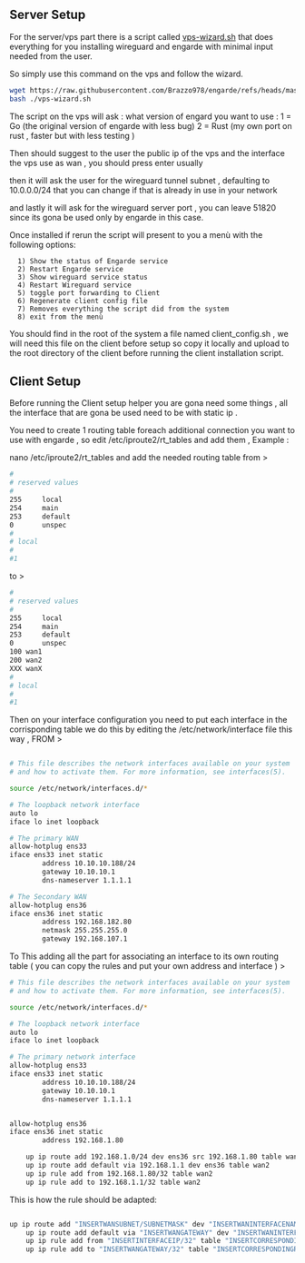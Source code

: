 ## Server Setup
For the server/vps part there is a script called [vps-wizard.sh](vps-wizard.sh) that does everything for you installing wireguard and engarde with minimal input needed from the user.

So simply use this command on the vps and follow the wizard. 

```bash
wget https://raw.githubusercontent.com/Brazzo978/engarde/refs/heads/master/vps-wizard.sh
bash ./vps-wizard.sh
```

The script on the vps will ask : 
what version of engard you want to use : 1 = Go (the original version of engarde with less bug) 2 = Rust (my own port on rust , faster but with less testing )

Then should suggest to the user the public ip of the vps and the interface the vps use as wan , you should press enter usually 

then it will ask the user for the wireguard tunnel subnet , defaulting to 10.0.0.0/24 that you can change if that is already in use in your network 

and lastly it will ask for the wireguard server port , you can leave 51820 since its gona be used only by engarde in this case.

Once installed if rerun the script will present to you a menù with the following options: 

      1) Show the status of Engarde service
      2) Restart Engarde service
      3) Show wireguard service status 
      4) Restart Wireguard service
      5) toggle port forwarding to Client
      6) Regenerate client config file
      7) Removes everything the script did from the system 
      8) exit from the menù

You should find in the root of the system a file named client_config.sh , we will need this file on the client before setup so copy it locally and upload to the root directory of the client before running the client installation script.



## Client Setup 
Before running the Client setup helper you are gona need some things , all the interface that are gona be used need to be with static ip .

You need to create 1 routing table foreach additional connection you want to use with engarde , so edit /etc/iproute2/rt_tables and add them , Example :

nano /etc/iproute2/rt_tables  and add the needed routing table from >

```bash
#
# reserved values
#
255     local
254     main
253     default
0       unspec
#
# local
#
#1 
```
to > 

```bash
#
# reserved values
#
255     local
254     main
253     default
0       unspec
100 wan1
200 wan2
XXX wanX
#
# local
#
#1 
```

Then on your interface configuration you need to put each interface in the corrisponding table 
we do this by editing the /etc/network/interface file this way , FROM > 
```bash

# This file describes the network interfaces available on your system
# and how to activate them. For more information, see interfaces(5).

source /etc/network/interfaces.d/*

# The loopback network interface
auto lo
iface lo inet loopback

# The primary WAN
allow-hotplug ens33
iface ens33 inet static
        address 10.10.10.188/24
        gateway 10.10.10.1
        dns-nameserver 1.1.1.1

# The Secondary WAN
allow-hotplug ens36
iface ens36 inet static
        address 192.168.182.80
        netmask 255.255.255.0
        gateway 192.168.107.1
```

To This adding all the part for associating an interface to its own routing table ( you can copy the rules and put your own address and interface ) > 

```bash
# This file describes the network interfaces available on your system
# and how to activate them. For more information, see interfaces(5).

source /etc/network/interfaces.d/*

# The loopback network interface
auto lo
iface lo inet loopback

# The primary network interface
allow-hotplug ens33
iface ens33 inet static
        address 10.10.10.188/24
        gateway 10.10.10.1
        dns-nameserver 1.1.1.1


allow-hotplug ens36
iface ens36 inet static
        address 192.168.1.80

    up ip route add 192.168.1.0/24 dev ens36 src 192.168.1.80 table wan2
    up ip route add default via 192.168.1.1 dev ens36 table wan2
    up ip rule add from 192.168.1.80/32 table wan2
    up ip rule add to 192.168.1.1/32 table wan2

```
This is how the rule should be adapted: 
```bash

up ip route add "INSERTWANSUBNET/SUBNETMASK" dev "INSERTWANINTERFACENAME" src "INSERTINTERFACEIP" table "INSERTCORRESPONDINGROUTINGTABLE"
    up ip route add default via "INSERTWANGATEWAY" dev "INSERTWANINTERFACENAME" table "INSERTCORRESPONDINGROUTINGTABLE"
    up ip rule add from "INSERTINTERFACEIP/32" table "INSERTCORRESPONDINGROUTINGTABLE"
    up ip rule add to "INSERTWANGATEWAY/32" table "INSERTCORRESPONDINGROUTINGTABLE"

```
